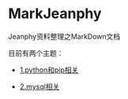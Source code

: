 # MarkJeanphy

Jeanphy资料整理之MarkDown文档

目前有两个主题：

+ [1.python和pip相关](python.md)

+ [2.mysql相关](mysql.md)